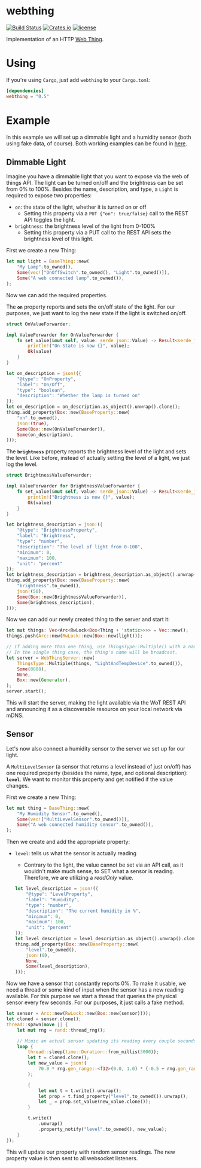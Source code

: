 # webthing

[![Build Status](https://travis-ci.org/mozilla-iot/webthing-rust.svg?branch=master)](https://travis-ci.org/mozilla-iot/webthing-rust)
[![Crates.io](https://img.shields.io/crates/v/webthing.svg)](https://crates.io/crates/webthing)
[![license](https://img.shields.io/badge/license-MPL--2.0-blue.svg)](LICENSE)

Implementation of an HTTP [Web Thing](https://iot.mozilla.org/wot/).

# Using

If you're using `Cargo`, just add `webthing` to your `Cargo.toml`:

```toml
[dependencies]
webthing = "0.5"
```

# Example

In this example we will set up a dimmable light and a humidity sensor (both using fake data, of course). Both working examples can be found in [here](https://github.com/mozilla-iot/webthing-rust/tree/master/examples).

## Dimmable Light

Imagine you have a dimmable light that you want to expose via the web of things API. The light can be turned on/off and the brightness can be set from 0% to 100%. Besides the name, description, and type, a `Light` is required to expose two properties:
* `on`: the state of the light, whether it is turned on or off
    * Setting this property via a `PUT {"on": true/false}` call to the REST API toggles the light.
* `brightness`: the brightness level of the light from 0-100%
    * Setting this property via a PUT call to the REST API sets the brightness level of this light.

First we create a new Thing:

```rust
let mut light = BaseThing::new(
    "My Lamp".to_owned(),
    Some(vec!["OnOffSwitch".to_owned(), "Light".to_owned()]),
    Some("A web connected lamp".to_owned()),
);
```

Now we can add the required properties.

The **`on`** property reports and sets the on/off state of the light. For our purposes, we just want to log the new state if the light is switched on/off.

```rust
struct OnValueForwarder;

impl ValueForwarder for OnValueForwarder {
    fn set_value(&mut self, value: serde_json::Value) -> Result<serde_json::Value, &'static str> {
        println!("On-State is now {}", value);
        Ok(value)
    }
}

let on_description = json!({
    "@type": "OnProperty",
    "label": "On/Off",
    "type": "boolean",
    "description": "Whether the lamp is turned on"
});
let on_description = on_description.as_object().unwrap().clone();
thing.add_property(Box::new(BaseProperty::new(
    "on".to_owned(),
    json!(true),
    Some(Box::new(OnValueForwarder)),
    Some(on_description),
)));
```

The **`brightness`** property reports the brightness level of the light and sets the level. Like before, instead of actually setting the level of a light, we just log the level.

```rust
struct BrightnessValueForwarder;

impl ValueForwarder for BrightnessValueForwarder {
    fn set_value(&mut self, value: serde_json::Value) -> Result<serde_json::Value, &'static str> {
        println!("Brightness is now {}", value);
        Ok(value)
    }
}

let brightness_description = json!({
    "@type": "BrightnessProperty",
    "label": "Brightness",
    "type": "number",
    "description": "The level of light from 0-100",
    "minimum": 0,
    "maximum": 100,
    "unit": "percent"
});
let brightness_description = brightness_description.as_object().unwrap().clone();
thing.add_property(Box::new(BaseProperty::new(
    "brightness".to_owned(),
    json!(50),
    Some(Box::new(BrightnessValueForwarder)),
    Some(brightness_description),
)));
```

Now we can add our newly created thing to the server and start it:

```rust
let mut things: Vec<Arc<RwLock<Box<Thing + 'static>>>> = Vec::new();
things.push(Arc::new(RwLock::new(Box::new(light)));

// If adding more than one thing, use ThingsType::Multiple() with a name.
// In the single thing case, the thing's name will be broadcast.
let server = WebThingServer::new(
    ThingsType::Multiple(things, "LightAndTempDevice".to_owned()),
    Some(8888),
    None,
    Box::new(Generator),
);
server.start();
```

This will start the server, making the light available via the WoT REST API and announcing it as a discoverable resource on your local network via mDNS.

## Sensor

Let's now also connect a humidity sensor to the server we set up for our light.

A `MultiLevelSensor` (a sensor that returns a level instead of just on/off) has one required property (besides the name, type, and  optional description): **`level`**. We want to monitor this property and get notified if the value changes.

First we create a new Thing:

```rust
let mut thing = BaseThing::new(
    "My Humidity Sensor".to_owned(),
    Some(vec!["MultiLevelSensor".to_owned()]),
    Some("A web connected humidity sensor".to_owned()),
);
```

Then we create and add the appropriate property:
* `level`: tells us what the sensor is actually reading
    * Contrary to the light, the value cannot be set via an API call, as it wouldn't make much sense, to SET what a sensor is reading. Therefore, we are utilizing a *readOnly* value.

    ```rust
    let level_description = json!({
        "@type": "LevelProperty",
        "label": "Humidity",
        "type": "number",
        "description": "The current humidity in %",
        "minimum": 0,
        "maximum": 100,
        "unit": "percent"
    });
    let level_description = level_description.as_object().unwrap().clone();
    thing.add_property(Box::new(BaseProperty::new(
        "level".to_owned(),
        json!(0),
        None,
        Some(level_description),
    )));
    ```

Now we have a sensor that constantly reports 0%. To make it usable, we need a thread or some kind of input when the sensor has a new reading available. For this purpose we start a thread that queries the physical sensor every few seconds. For our purposes, it just calls a fake method.

```rust
let sensor = Arc::new(RwLock::new(Box::new(sensor))));
let cloned = sensor.clone();
thread::spawn(move || {
    let mut rng = rand::thread_rng();

    // Mimic an actual sensor updating its reading every couple seconds.
    loop {
        thread::sleep(time::Duration::from_millis(3000));
        let t = cloned.clone();
        let new_value = json!(
            70.0 * rng.gen_range::<f32>(0.0, 1.0) * (-0.5 + rng.gen_range::<f32>(0.0, 1.0))
        );

        {
            let mut t = t.write().unwrap();
            let prop = t.find_property("level".to_owned()).unwrap();
            let _ = prop.set_value(new_value.clone());
        }

        t.write()
            .unwrap()
            .property_notify("level".to_owned(), new_value);
    }
});
```

This will update our property with random sensor readings. The new property value is then sent to all websocket listeners.
